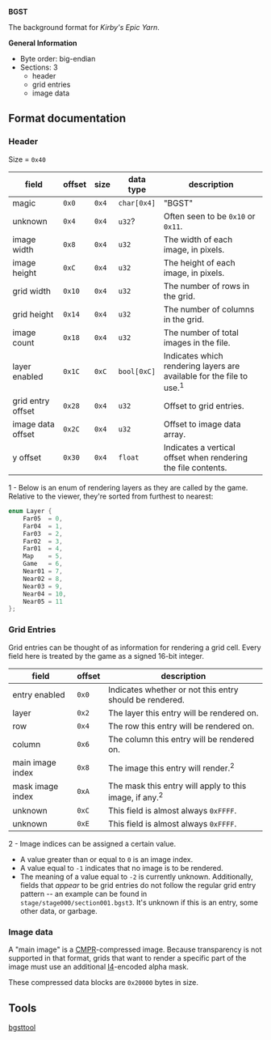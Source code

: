 **BGST**

The background format for *Kirby's Epic Yarn*.

**General Information**
- Byte order: big-endian
- Sections: 3
	- header
	- grid entries
	- image data

## Format documentation
### Header
Size = `0x40`

| field             | offset | size  | data type   | description                                                                     |
| ----------------- | ------ | ----- | ----------- | ------------------------------------------------------------------------------- |
| magic             | `0x0`  | `0x4` | `char[0x4]` | "BGST"                                                                          |
| unknown           | `0x4`  | `0x4` | `u32`?      | Often seen to be `0x10` or `0x11`.                                              |
| image width       | `0x8`  | `0x4` | `u32`       | The width of each image, in pixels.                                             |
| image height      | `0xC`  | `0x4` | `u32`       | The height of each image, in pixels.                                            |
| grid width        | `0x10` | `0x4` | `u32`       | The number of rows in the grid.                                                 |
| grid height       | `0x14` | `0x4` | `u32`       | The number of columns in the grid.                                              |
| image count       | `0x18` | `0x4` | `u32`       | The number of total images in the file.                                         |
| layer enabled     | `0x1C` | `0xC` | `bool[0xC]` | Indicates which rendering layers are available for the file to use.<sup>1</sup> |
| grid entry offset | `0x28` | `0x4` | `u32`       | Offset to grid entries.                                                         |
| image data offset | `0x2C` | `0x4` | `u32`       | Offset to image data array.                                                     |
| y offset          | `0x30` | `0x4` | `float`     | Indicates a vertical offset when rendering the file contents.                   |

1 - Below is an enum of rendering layers as they are called by the game. Relative to the viewer, they're sorted from furthest to nearest:

```c++
enum Layer {
	Far05  = 0,
	Far04  = 1,
	Far03  = 2,
	Far02  = 3,
	Far01  = 4,
	Map    = 5,
	Game   = 6,
	Near01 = 7,
	Near02 = 8,
	Near03 = 9,
	Near04 = 10,
	Near05 = 11
};
```

### Grid Entries
Grid entries can be thought of as information for rendering a grid cell. Every field here is treated by the game as a signed 16-bit integer.

| field            | offset | description                                                       |
| ---------------- | ------ | ----------------------------------------------------------------- |
| entry enabled    | `0x0`  | Indicates whether or not this entry should be rendered.           |
| layer            | `0x2`  | The layer this entry will be rendered on.                         |
| row              | `0x4`  | The row this entry will be rendered on.                           |
| column           | `0x6`  | The column this entry will be rendered on.                        |
| main image index | `0x8`  | The image this entry will render.<sup>2</sup>                     |
| mask image index | `0xA`  | The mask this entry will apply to this image, if any.<sup>2</sup> |
| unknown          | `0xC`  | This field is almost always `0xFFFF`.                             |
| unknown          | `0xE`  | This field is almost always `0xFFFF`.                             |

2 - Image indices can be assigned a certain value.
- A value greater than or equal to `0` is an image index.
- A value equal to `-1` indicates that no image is to be rendered.
- The meaning of a value equal to `-2` is currently unknown.
Additionally, fields that *appear* to be grid entries do not follow the regular grid entry pattern -- an example can be found in `stage/stage000/section001.bgst3`. It's unknown if this is an entry, some other data, or garbage.

### Image data
A "main image" is a [CMPR](https://wiki.tockdom.com/wiki/Image_Formats#CMPR)-compressed image. Because transparency is not supported in that format, grids that want to render a specific part of the image must use an additional [I4](https://wiki.tockdom.com/wiki/Image_Formats#I4)-encoded alpha mask.

These compressed data blocks are `0x20000` bytes in size.

## Tools
[bgsttool](https://github.com/Swiftshine/bgst)
